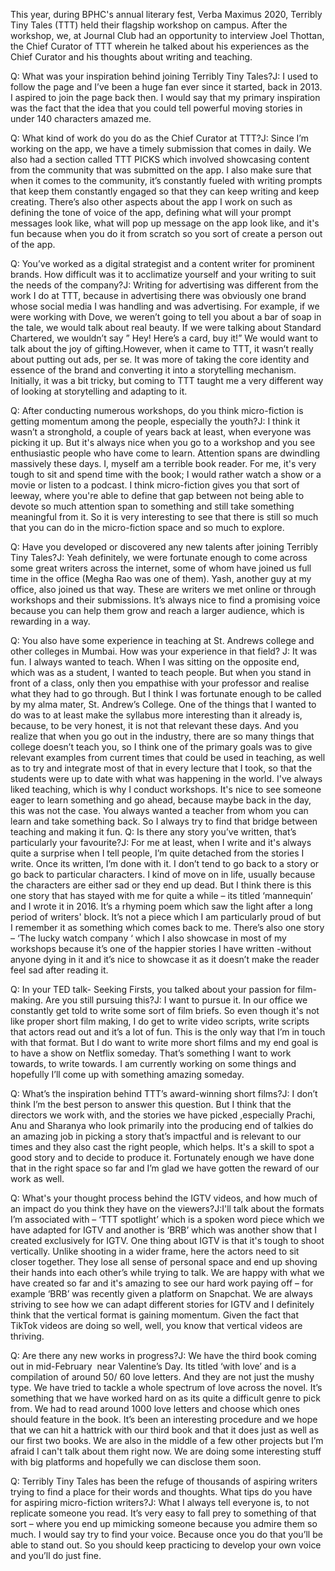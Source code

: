 
This year, during BPHC's annual literary fest, Verba Maximus 2020, Terribly Tiny Tales (TTT) held their flagship workshop on campus. After the workshop, we, at Journal Club had an opportunity to interview Joel Thottan, the Chief Curator of TTT wherein he talked about his experiences as the Chief Curator and his thoughts about writing and teaching.


Q: What was your inspiration behind joining Terribly Tiny Tales?J: I used to follow the page and I’ve been a huge fan ever since it started, back in 2013. I aspired to join the page back then. I would say that my primary inspiration was the fact that the idea that you could tell powerful moving stories in under 140 characters amazed me.


Q: What kind of work do you do as the Chief Curator at TTT?J: Since I’m working on the app, we have a timely submission that comes in daily. We also had a section called TTT PICKS which involved showcasing content from the community that was submitted on the app. I also make sure that when it comes to the community, it’s constantly fueled with writing prompts that keep them constantly engaged so that they can keep writing and keep creating. There’s also other aspects about the app I work on such as defining the tone of voice of the app, defining what will your prompt messages look like, what will pop up message on the app look like, and it's fun because when you do it from scratch so you sort of create a person out of the app. 


Q: You’ve worked as a digital strategist and a content writer for prominent brands. How difficult was it to acclimatize yourself and your writing to suit the needs of the company?J: Writing for advertising was different from the work I do at TTT, because in advertising there was obviously one brand whose social media I was handling and was advertising. For example, if we were working with Dove, we weren’t going to tell you about a bar of soap in the tale, we would talk about real beauty. If we were talking about Standard Chartered, we wouldn’t say ” Hey! Here’s a card, buy it!” We would want to talk about the joy of gifting.However, when it came to TTT, it wasn’t really about putting out ads, per se. It was more of taking the core identity and essence of the brand and converting it into a storytelling mechanism. Initially, it was a bit tricky, but coming to TTT taught me a very different way of looking at storytelling and adapting to it.


Q: After conducting numerous workshops, do you think micro-fiction is getting momentum among the people, especially the youth?J: I think it wasn’t a stronghold, a couple of years back at least, when everyone was picking it up. But it's always nice when you go to a workshop and you see enthusiastic people who have come to learn. Attention spans are dwindling massively these days. I, myself am a terrible book reader. For me, it's very tough to sit and spend time with the book; I would rather watch a show or a movie or listen to a podcast. I think micro-fiction gives you that sort of leeway, where you're able to define that gap between not being able to devote so much attention span to something and still take something meaningful from it. So it is very interesting to see that there is still so much that you can do in the micro-fiction space and so much to explore.


Q: Have you developed or discovered any new talents after joining Terribly Tiny Tales?J: Yeah definitely, we were fortunate enough to come across some great writers across the internet, some of whom have joined us full time in the office (Megha Rao was one of them). Yash, another guy at my office, also joined us that way. These are writers we met online or through workshops and their submissions. It’s always nice to find a promising voice because you can help them grow and reach a larger audience, which is rewarding in a way.&nbsp;&nbsp;


Q: You also have some experience in teaching at St. Andrews college and other colleges in Mumbai. How was your experience in that field?&nbsp;J: It was fun. I always wanted to teach. When I was sitting on the opposite end, which was as a student, I wanted to teach people. But when you stand in front of a class, only then you empathise with your professor and realise what they had to go through. But I think I was fortunate enough to be called by my alma mater, St. Andrew’s College. One of the things that I wanted to do was to at least make the syllabus more interesting than it already is, because, to be very honest, it is not that relevant these days. And you realize that when you go out in the industry, there are so many things that college doesn’t teach you, so I think one of the primary goals was to give relevant examples from current times that could be used in teaching, as well as to try and integrate most of that in every lecture that I took, so that the students were up to date with what was happening in the world. I've always liked teaching, which is why I conduct workshops. It's nice to see someone eager to learn something and go ahead, because maybe back in the day, this was not the case. You always wanted a teacher from whom you can learn and take something back. So I always try to find that bridge between teaching and making it fun.
Q: Is there any story you’ve written, that’s particularly your favourite?J: For me at least, when I write and it's always quite a surprise when I tell people, I’m quite detached from the stories I write. Once its written, I’m done with it. I don’t tend to go back to a story or go back to particular characters. I kind of move on in life, usually because the characters are either sad or they end up dead. But I think there is this one story that has stayed with me for quite a while – its titled ‘mannequin’ and I wrote it in 2016. It’s a rhyming poem which saw the light after a long period of writers' block. It’s not a piece which I am particularly proud of but I remember it as something which comes back to me. There’s also one story – ‘The lucky watch company ‘ which I also showcase in most of my workshops because it’s one of the happier stories I have written -without anyone dying in it and it’s nice to showcase it as it doesn’t make the reader feel sad after reading it.


Q: In your TED talk- Seeking Firsts, you talked about your passion for film-making. Are you still pursuing this?J: I want to pursue it. In our office we constantly get told to write some sort of film briefs. So even though it's not like proper short film making, I do get to write video scripts, write scripts that actors read out and it’s a lot of fun. This is the only way that I’m in touch with that format. But I do want to write more short films and my end goal is to have a show on Netflix someday. That’s something I want to work towards, to write towards. I am currently working on some things and hopefully I’ll come up with something amazing someday.


Q: What’s the inspiration behind TTT’s award-winning short films?J: I don’t think I’m the best person to answer this question. But I think that the directors we work with, and the stories we have picked ,especially Prachi, Anu and Sharanya who look primarily into the producing end of talkies do an amazing job in picking a story that’s impactful and is relevant to our times and they also cast the right people, which helps. It's a skill to spot a good story and to decide to produce it. Fortunately enough we have done that in the right space so far and I’m glad we have gotten the reward of our work as well.


Q: What's your thought process behind the IGTV videos, and how much of an impact do you think they have on the viewers?J:I'll talk about the formats I’m associated with – ‘TTT spotlight’ which is a spoken word piece which we have adapted for IGTV and another is ‘BRB’ which was another show that I created exclusively for IGTV. One thing about IGTV is that it's tough to shoot vertically. Unlike shooting in a wider frame, here the actors need to sit closer together. They lose all sense of personal space and end up shoving their hands into each other’s while trying to talk. We are happy with what we have created so far and it's amazing to see our hard work paying off – for example ‘BRB’ was recently given a platform on Snapchat. We are always striving to see how we can adapt different stories for IGTV and I definitely think that the vertical format is gaining momentum. Given the fact that TikTok videos are doing so well, well, you know that vertical videos are thriving.


Q: Are there any new works in progress?J: We have the third book coming out in mid-February&nbsp; near Valentine’s Day. Its titled ‘with love’ and is a compilation of around 50/ 60 love letters. And they are not just the mushy type. We have tried to tackle a whole spectrum of love across the novel. It’s something that we have worked hard on as its quite a difficult genre to pick from. We had to read around 1000 love letters and choose which ones should feature in the book. It’s been an interesting procedure and we hope that we can hit a hattrick with our third book and that it does just as well as our first two books. We are also in the middle of a few other projects but I’m afraid I can't talk about them right now. We are doing some interesting stuff with big platforms and hopefully we can disclose them soon.


Q: Terribly Tiny Tales has been the refuge of thousands of aspiring writers trying to find a place for their words and thoughts. What tips do you have for aspiring micro-fiction writers?J: What I always tell everyone is, to not replicate someone you read. It’s very easy to fall prey to something of that sort – where you end up mimicking someone because you admire them so much. I would say try to find your voice. Because once you do that you’ll be able to stand out. So you should keep practicing to develop your own voice and you’ll do just fine.




